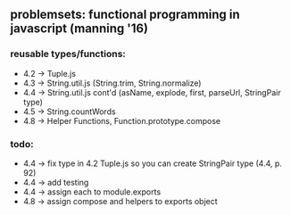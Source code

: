 ## problemsets: functional programming in javascript (manning '16)

### reusable types/functions:
- 4.2 -> Tuple.js
- 4.3 -> String.util.js (String.trim, String.normalize)
- 4.4 -> String.util.js cont'd (asName, explode, first, parseUrl, StringPair type)
- 4.5 -> String.countWords
- 4.8 -> Helper Functions, Function.prototype.compose

### todo:
- 4.4 -> fix type in 4.2 Tuple.js so you can create StringPair type (4.4, p. 92)
- 4.4 -> add testing
- 4.4 -> assign each to module.exports
- 4.8 -> assign compose and helpers to exports object
